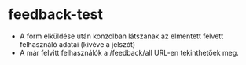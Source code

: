 # feedback-test

- A form elküldése után konzolban látszanak az elmentett felvett felhasználó adatai (kivéve a jelszót)
- A már felvitt felhasználók a /feedback/all URL-en tekinthetőek meg. 




